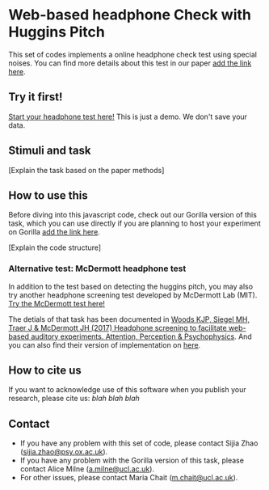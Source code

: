 # Web-based headphone Check with Huggins Pitch

This set of codes implements a online headphone check test using special noises. You can find more details about this test in our paper [add the link here]().



## Try it first!
[Start your headphone test here!](https://github.com/sijiazhao/headphonecheck/blob/master/headphonesTest.html)
This is just a demo. We don't save your data.

## Stimuli and task
[Explain the task based on the paper methods]

## How to use this
Before diving into this javascript code, check out our Gorilla version of this task, which you can use directly if you are planning to host your experiment on Gorilla [add the link here](). 

[Explain the code structure]

### Alternative test: McDermott headphone test
In addition to the test based on detecting the huggins pitch, you may also try another headphone screening test developed by McDermott Lab (MIT).
[Try the McDermott test here!](https://github.com/sijiazhao/headphonecheck/blob/master/headphonesTest.html)

The detials of that task has been documented in [Woods KJP, Siegel MH, Traer J & McDermott JH (2017) Headphone screening to facilitate web-based auditory experiments. Attention, Perception & Psychophysics](http://mcdermottlab.mit.edu/papers/Woods_etal_2017_headphone_screening.pdf). And you can also find their version of implementation on [here](https://github.com/mcdermottLab/HeadphoneCheck).

## How to cite us
If you want to acknowledge use of this software when you publish your research, please cite us: 
*blah blah blah*

## Contact
- If you have any problem with this set of code, please contact Sijia Zhao (sijia.zhao@psy.ox.ac.uk).
- If you have any problem with the Gorilla version of this task, please contact Alice Milne (a.milne@ucl.ac.uk).
- For other issues, please contact Maria Chait (m.chait@ucl.ac.uk).


